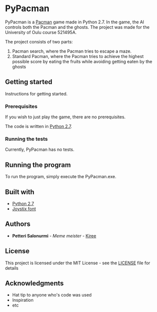 # PyPacman

PyPacman is a [Pacman](https://en.wikipedia.org/wiki/Pac-Man) game made in Python 2.7. In the game, the AI controls both the Pacman and the ghosts. The project was made for the University of Oulu course 521495A.

The project consists of two parts:
1. Pacman search, where the Pacman tries to escape a maze.
2. Standard Pacman, where the Pacman tries to achieve the highest possible score by eating the fruits while avoiding getting eaten by the ghosts

## Getting started

Instructions for getting started.

### Prerequisites

If you wish to just play the game, there are no prerequisites.

The code is written in [Python 2.7](https://www.python.org/download/releases/2.7/).

### Running the tests

Currently, PyPacman has no tests.

## Running the program

To run the program, simply execute the PyPacman.exe.

## Built with

* [Python 2.7](https://www.python.org/download/releases/2.7/)
* [Joystix font](http://www.classicgaming.cc/classics/pac-man/fonts)


## Authors

* **Petteri Salonurmi** - *Meme meister* - [Kiree](https://github.com/Kiree)

## License

This project is licensed under the MIT License - see the [LICENSE](https://github.com/Kiree/PyPacman/blob/master/LICENSE) file for details

## Acknowledgments

* Hat tip to anyone who's code was used
* Inspiration
* etc
